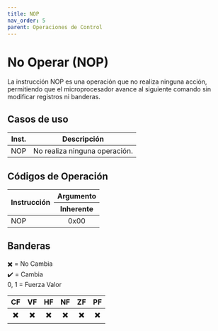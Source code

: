 ```yaml
---
title: NOP
nav_order: 5
parent: Operaciones de Control
---
```


# No Operar (NOP)

La instrucción NOP es una operación que no realiza ninguna acción, permitiendo que el microprocesador avance al siguiente comando sin modificar registros ni banderas.

## Casos de uso

| Inst. | Descripción                     |
|:-----:|---------------------------------|
| NOP   | No realiza ninguna operación.  |

## Códigos de Operación

<table>
    <thead>
        <tr>
            <th rowspan=2 style="text-align: left;">Instrucción</th>
            <th style="text-align: center;">Argumento</th>
        </tr>
        <tr>
            <th style="text-align: center;">Inherente</th>
        </tr>   
    </thead>
    <tbody>
        <tr>
            <td rowspan=3 style="text-align: left;">NOP</td>
            <td style="text-align: center;">0x00</td>
        </tr>
    </tbody>
</table>

## Banderas

✖️ = No Cambia  
✔️ = Cambia  
0, 1 = Fuerza Valor

| CF  | VF  | HF  | NF  | ZF  | PF  |
|:---:|:---:|:---:|:---:|:---:|:---:|
| ✖️  | ✖️  | ✖️  | ✖️  | ✖️  | ✖️  |